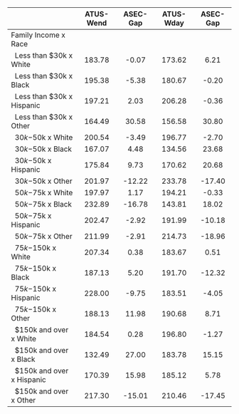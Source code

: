 
|                      |    ATUS-Wend |     ASEC-Gap |    ATUS-Wday |     ASEC-Gap |
| -------------------- | :----------: | :----------: | :----------: | :----------: |
| Family Income x Race |              |              |              |              |
| &nbsp;&nbsp;Less than $30k x White |       183.78 |        -0.07 |       173.62 |         6.21 |
| &nbsp;&nbsp;Less than $30k x Black |       195.38 |        -5.38 |       180.67 |        -0.20 |
| &nbsp;&nbsp;Less than $30k x Hispanic |       197.21 |         2.03 |       206.28 |        -0.36 |
| &nbsp;&nbsp;Less than $30k x Other |       164.49 |        30.58 |       156.58 |        30.80 |
| &nbsp;&nbsp;$30k-$50k x White |       200.54 |        -3.49 |       196.77 |        -2.70 |
| &nbsp;&nbsp;$30k-$50k x Black |       167.07 |         4.48 |       134.56 |        23.68 |
| &nbsp;&nbsp;$30k-$50k x Hispanic |       175.84 |         9.73 |       170.62 |        20.68 |
| &nbsp;&nbsp;$30k-$50k x Other |       201.97 |       -12.22 |       233.78 |       -17.40 |
| &nbsp;&nbsp;$50k-$75k x White |       197.97 |         1.17 |       194.21 |        -0.33 |
| &nbsp;&nbsp;$50k-$75k x Black |       232.89 |       -16.78 |       143.81 |        18.02 |
| &nbsp;&nbsp;$50k-$75k x Hispanic |       202.47 |        -2.92 |       191.99 |       -10.18 |
| &nbsp;&nbsp;$50k-$75k x Other |       211.99 |        -2.91 |       214.73 |       -18.96 |
| &nbsp;&nbsp;$75k-$150k x White |       207.34 |         0.38 |       183.67 |         0.51 |
| &nbsp;&nbsp;$75k-$150k x Black |       187.13 |         5.20 |       191.70 |       -12.32 |
| &nbsp;&nbsp;$75k-$150k x Hispanic |       228.00 |        -9.75 |       183.51 |        -4.05 |
| &nbsp;&nbsp;$75k-$150k x Other |       188.13 |        11.98 |       190.68 |         8.71 |
| &nbsp;&nbsp;$150k and over x White |       184.54 |         0.28 |       196.80 |        -1.27 |
| &nbsp;&nbsp;$150k and over x Black |       132.49 |        27.00 |       183.78 |        15.15 |
| &nbsp;&nbsp;$150k and over x Hispanic |       170.39 |        15.98 |       185.12 |         5.78 |
| &nbsp;&nbsp;$150k and over x Other |       217.30 |       -15.01 |       210.46 |       -17.45 |

